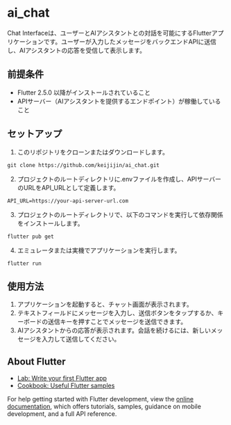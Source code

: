 # ai_chat

Chat Interfaceは、ユーザーとAIアシスタントとの対話を可能にするFlutterアプリケーションです。ユーザーが入力したメッセージをバックエンドAPIに送信し、AIアシスタントの応答を受信して表示します。

## 前提条件

- Flutter 2.5.0 以降がインストールされていること
- APIサーバー（AIアシスタントを提供するエンドポイント）が稼働していること

## セットアップ

1. このリポジトリをクローンまたはダウンロードします。

```agsl
git clone https://github.com/keijijin/ai_chat.git
```

2. プロジェクトのルートディレクトリに.envファイルを作成し、APIサーバーのURLをAPI_URLとして定義します。

```agsl
API_URL=https://your-api-server-url.com
```

3. プロジェクトのルートディレクトリで、以下のコマンドを実行して依存関係をインストールします。

```agsl
flutter pub get
```

4. エミュレータまたは実機でアプリケーションを実行します。

```agsl
flutter run
```


## 使用方法

1. アプリケーションを起動すると、チャット画面が表示されます。
2. テキストフィールドにメッセージを入力し、送信ボタンをタップするか、キーボードの送信キーを押すことでメッセージを送信できます。
3. AIアシスタントからの応答が表示されます。会話を続けるには、新しいメッセージを入力して送信してください。

## About Flutter

- [Lab: Write your first Flutter app](https://docs.flutter.dev/get-started/codelab)
- [Cookbook: Useful Flutter samples](https://docs.flutter.dev/cookbook)

For help getting started with Flutter development, view the
[online documentation](https://docs.flutter.dev/), which offers tutorials,
samples, guidance on mobile development, and a full API reference.
